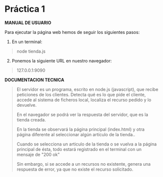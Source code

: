  # Práctica 1

 **MANUAL DE USUARIO**

 Para ejecutar la página web hemos de seguir los siguientes pasos:

 1. En un terminal: 
 > node tienda.js 
 
 2. Ponemos la siguiente URL en nuestro navegador:
 > 127.0.0.1:9090

 
**DOCUMENTACION TECNICA**

>El servidor es un programa, escrito en node.js (javascript), que recibe peticiones de los clientes. Detecta qué es lo que pide el cliente, accede al sistema de ficheros local, localiza el recurso pedido y lo devuelve.
>
>En el navegador se podrá ver la respuesta del servidor, que es la tienda creada.
>
>En la tienda se observará la página principal (index.html) y otra página diferente al seleccionar algún artículo de la tienda..
>
>Cuando se selecciona un articulo de la tienda o se vuelva a la página principal de ésta, todo estará registrado en el terminal con un mensaje de "200 ok"
>
>Sin embargo, si se accede a un recursos no existente, genera una respuesta de error, ya que no existe el recurso solicitado.